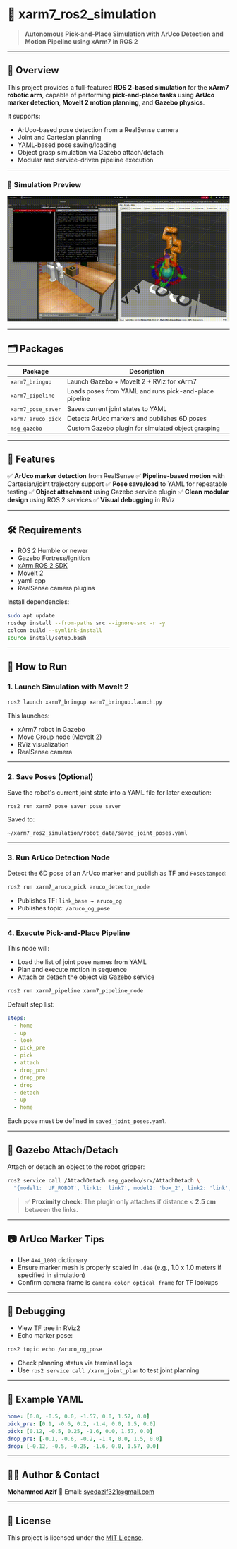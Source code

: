 

# 🦾 xarm7\_ros2\_simulation

> **Autonomous Pick-and-Place Simulation with ArUco Detection and Motion Pipeline using xArm7 in ROS 2**

---

## 📌 Overview

This project provides a full-featured **ROS 2-based simulation** for the **xArm7 robotic arm**, capable of performing **pick-and-place tasks** using **ArUco marker detection**, **MoveIt 2 motion planning**, and **Gazebo physics**.

It supports:

* ArUco-based pose detection from a RealSense camera
* Joint and Cartesian planning
* YAML-based pose saving/loading
* Object grasp simulation via Gazebo attach/detach
* Modular and service-driven pipeline execution

---

### 🎥 Simulation Preview

[![Simulation](media/xarm7_simulation.gif)](media/xarm7_simulation.gif)

---


## 🗂️ Packages

| Package            | Description                                            |
| ------------------ | ------------------------------------------------------ |
| `xarm7_bringup`    | Launch Gazebo + MoveIt 2 + RViz for xArm7              |
| `xarm7_pipeline`   | Loads poses from YAML and runs pick-and-place pipeline |
| `xarm7_pose_saver` | Saves current joint states to YAML                     |
| `xarm7_aruco_pick` | Detects ArUco markers and publishes 6D poses           |
| `msg_gazebo`       | Custom Gazebo plugin for simulated object grasping     |

---

## 🧩 Features

✅ **ArUco marker detection** from RealSense
✅ **Pipeline-based motion** with Cartesian/joint trajectory support
✅ **Pose save/load** to YAML for repeatable testing
✅ **Object attachment** using Gazebo service plugin
✅ **Clean modular design** using ROS 2 services
✅ **Visual debugging** in RViz

---

## 🛠️ Requirements

* ROS 2 Humble or newer
* Gazebo Fortress/Ignition
* [xArm ROS 2 SDK](https://github.com/xArm-Developer/xarm_ros2)
* MoveIt 2
* yaml-cpp
* RealSense camera plugins

Install dependencies:

```bash
sudo apt update
rosdep install --from-paths src --ignore-src -r -y
colcon build --symlink-install
source install/setup.bash
```

---

## 🚀 How to Run

### 1. Launch Simulation with MoveIt 2

```bash
ros2 launch xarm7_bringup xarm7_bringup.launch.py
```

This launches:

* xArm7 robot in Gazebo
* Move Group node (MoveIt 2)
* RViz visualization
* RealSense camera

---

### 2. Save Poses (Optional)

Save the robot's current joint state into a YAML file for later execution:

```bash
ros2 run xarm7_pose_saver pose_saver
```

Saved to:

```
~/xarm7_ros2_simulation/robot_data/saved_joint_poses.yaml
```

---

### 3. Run ArUco Detection Node

Detect the 6D pose of an ArUco marker and publish as TF and `PoseStamped`:

```bash
ros2 run xarm7_aruco_pick aruco_detector_node
```

* Publishes TF: `link_base → aruco_og`
* Publishes topic: `/aruco_og_pose`

---

### 4. Execute Pick-and-Place Pipeline

This node will:

* Load the list of joint pose names from YAML
* Plan and execute motion in sequence
* Attach or detach the object via Gazebo service

```bash
ros2 run xarm7_pipeline xarm7_pipeline_node
```

Default step list:

```yaml
steps:
  - home
  - up
  - look
  - pick_pre
  - pick
  - attach
  - drop_post
  - drop_pre
  - drop
  - detach
  - up
  - home
```

Each pose must be defined in `saved_joint_poses.yaml`.

---

## 📡 Gazebo Attach/Detach

Attach or detach an object to the robot gripper:

```bash
ros2 service call /AttachDetach msg_gazebo/srv/AttachDetach \
  "{model1: 'UF_ROBOT', link1: 'link7', model2: 'box_2', link2: 'link', attach: true}"
```

> ✅ **Proximity check**: The plugin only attaches if distance < **2.5 cm** between the links.

---

## 📷 ArUco Marker Tips

* Use `4x4_1000` dictionary
* Ensure marker mesh is properly scaled in `.dae` (e.g., 1.0 x 1.0 meters if specified in simulation)
* Confirm camera frame is `camera_color_optical_frame` for TF lookups

---

## 🧪 Debugging

* View TF tree in RViz2
* Echo marker pose:

```bash
ros2 topic echo /aruco_og_pose
```

* Check planning status via terminal logs
* Use `ros2 service call /xarm_joint_plan` to test joint planning

---

## 📁 Example YAML

```yaml
home: [0.0, -0.5, 0.0, -1.57, 0.0, 1.57, 0.0]
pick_pre: [0.1, -0.6, 0.2, -1.4, 0.0, 1.5, 0.0]
pick: [0.12, -0.5, 0.25, -1.6, 0.0, 1.57, 0.0]
drop_pre: [-0.1, -0.6, -0.2, -1.4, 0.0, 1.5, 0.0]
drop: [-0.12, -0.5, -0.25, -1.6, 0.0, 1.57, 0.0]
```

---

## 🧑‍💻 Author & Contact

**Mohammed Azif**
📧 Email: [syedazif321@gmail.com](mailto:syedazif321@gmail.com)

---

## 📜 License

This project is licensed under the [MIT License](LICENSE).
